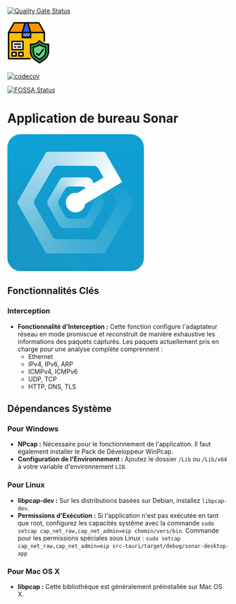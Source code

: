 [![Quality Gate Status](https://sonarcloud.io/api/project_badges/measure?project=Sonar-team_Sonar_desktop_app&metric=alert_status)](https://sonarcloud.io/summary/new_code?id=Sonar-team_Sonar_desktop_app)

[![Release](https://github.com/Sonar-team/Sonar_desktop_app/blob/main/util/livraison.png)](https://github.com/Sonar-team/Sonar_desktop_app/releases)

[![codecov](https://codecov.io/github/Sonar-team/Sonar_desktop_app/graph/badge.svg?token=UC4N2TUFRN)](https://codecov.io/github/Sonar-team/Sonar_desktop_app)

[![FOSSA Status](https://app.fossa.com/api/projects/git%2Bgithub.com%2FSonar-team%2FSonar_desktop_app.svg?type=large&issueType=license)](https://app.fossa.com/projects/git%2Bgithub.com%2FSonar-team%2FSonar_desktop_app?ref=badge_large&issueType=license)

# Application de bureau Sonar

![logo](src-tauri/icons/Square310x310Logo.png)

## Fonctionnalités Clés

### Interception

- **Fonctionnalité d'Interception :** Cette fonction configure l'adaptateur
  réseau en mode promiscue et reconstruit de manière exhaustive les informations
  des paquets capturés. Les paquets actuellement pris en charge pour une analyse
  complète comprennent :
  - Ethernet
  - IPv4, IPv6, ARP
  - ICMPv4, ICMPv6
  - UDP, TCP
  - HTTP, DNS, TLS

## Dépendances Système

### Pour Windows

- **NPcap :** Nécessaire pour le fonctionnement de l'application. Il faut
  également installer le Pack de Développeur WinPcap.
- **Configuration de l'Environnement :** Ajoutez le dossier `/Lib` ou `/Lib/x64`
  à votre variable d'environnement `LIB`.

### Pour Linux

- **libpcap-dev :** Sur les distributions basées sur Debian, installez
  `libpcap-dev`.
- **Permissions d'Exécution :** Si l'application n'est pas exécutée en tant que
  root, configurez les capacités système avec la commande
  `sudo setcap cap_net_raw,cap_net_admin=eip chemin/vers/bin`. Commande pour les
  permissions spéciales sous Linux :
  `sudo setcap cap_net_raw,cap_net_admin=eip src-tauri/target/debug/sonar-desktop-app`

### Pour Mac OS X

- **libpcap :** Cette bibliothèque est généralement préinstallée sur Mac OS X.
